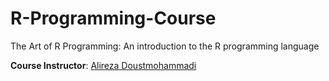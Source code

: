 # R-Programming-Course
The Art of R Programming: An introduction to the R programming language
</br>

<b>Course Instructor</b>: <a href="https://github.com/AlirezaDoustmohammadi"  target="_blank"> Alireza Doustmohammadi </a>
